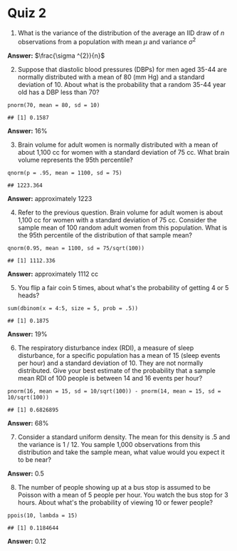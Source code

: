 # Quiz 2

1.  What is the variance of the distribution of the average an IID draw of *n* observations from a population with mean $\mu$ and variance $\sigma ^{2}$

**Answer:** $\frac{\sigma ^{2}}{n}$

2.  Suppose that diastolic blood pressures (DBPs) for men aged 35-44 are normally distributed with a mean of 80 (mm Hg) and a standard deviation of 10. About what is the probability that a random 35-44 year old has a DBP less than 70?

```{r}
pnorm(70, mean = 80, sd = 10)
```

    ## [1] 0.1587

**Answer:** 16%

3.  Brain volume for adult women is normally distributed with a mean of about 1,100 cc for women with a standard deviation of 75 cc. What brain volume represents the 95th percentile?

```{r}
qnorm(p = .95, mean = 1100, sd = 75)
```

    ## 1223.364

**Answer:** approximately 1223

4.  Refer to the previous question. Brain volume for adult women is about 1,100 cc for women with a standard deviation of 75 cc. Consider the sample mean of 100 random adult women from this population. What is the 95th percentile of the distribution of that sample mean?

```{r}
qnorm(0.95, mean = 1100, sd = 75/sqrt(100))
```

    ## [1] 1112.336

**Answer:** approximately 1112 cc

5.  You flip a fair coin 5 times, about what's the probability of getting 4 or 5 heads?

```{r}
sum(dbinom(x = 4:5, size = 5, prob = .5))
```

    ## [1] 0.1875

**Answer:** 19%

6.  The respiratory disturbance index (RDI), a measure of sleep disturbance, for a specific population has a mean of 15 (sleep events per hour) and a standard deviation of 10. They are not normally distributed. Give your best estimate of the probability that a sample mean RDI of 100 people is between 14 and 16 events per hour?

```{r}
pnorm(16, mean = 15, sd = 10/sqrt(100)) - pnorm(14, mean = 15, sd = 10/sqrt(100))
```

    ## [1] 0.6826895

**Answer:** 68%

7.  Consider a standard uniform density. The mean for this density is .5 and the variance is 1 / 12. You sample 1,000 observations from this distribution and take the sample mean, what value would you expect it to be near?

**Answer:** 0.5

8.  The number of people showing up at a bus stop is assumed to be Poisson with a mean of 5 people per hour. You watch the bus stop for 3 hours. About what's the probability of viewing 10 or fewer people?

```{r}
ppois(10, lambda = 15)
```

    ## [1] 0.1184644

**Answer:** 0.12
